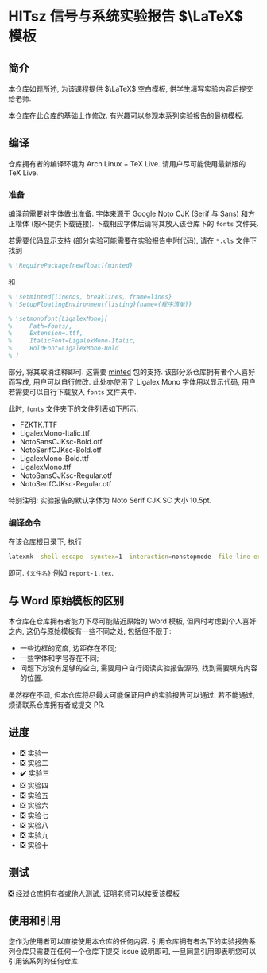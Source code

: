 # HITsz 信号与系统实验报告 $\LaTeX$ 模板

## 简介

本仓库如题所述, 为该课程提供 $\LaTeX$ 空白模板, 供学生填写实验内容后提交给老师.

本仓库在[此仓库](https://github.com/LittleYe233/hitsz-physics-ib-reports)的基础上作修改. 有兴趣可以参观本系列实验报告的最初模板.

## 编译

仓库拥有者的编译环境为 Arch Linux + TeX Live. 请用户尽可能使用最新版的 TeX Live.

### 准备

编译前需要对字体做出准备. 字体来源于 Google Noto CJK ([Serif](https://github.com/notofonts/noto-cjk/releases/download/Serif2.002/09_NotoSerifCJKsc.zip) 与 [Sans](https://github.com/notofonts/noto-cjk/releases/download/Sans2.004/08_NotoSansCJKsc.zip)) 和方正楷体 (恕不提供下载链接). 下载相应字体后请将其放入该仓库下的 `fonts` 文件夹.

若需要代码显示支持 (部分实验可能需要在实验报告中附代码), 请在 `*.cls` 文件下找到

```latex
% \RequirePackage[newfloat]{minted}
```

和

```latex
% \setminted{linenos, breaklines, frame=lines}
% \SetupFloatingEnvironment{listing}{name={程序清单}}

% \setmonofont{LigalexMono}[
%     Path=fonts/,
%     Extension=.ttf,
%     ItalicFont=LigalexMono-Italic,
%     BoldFont=LigalexMono-Bold
% ]
```

部分, 将其取消注释即可. 这需要 [minted](http://mirrors.ctan.org/macros/latex/contrib/minted/minted.pdf) 包的支持. 该部分系仓库拥有者个人喜好而写成, 用户可以自行修改. 此处亦使用了 Ligalex Mono 字体用以显示代码, 用户若需要可以自行下载放入 `fonts` 文件夹中.

此时, `fonts` 文件夹下的文件列表如下所示:

- FZKTK.TTF
- LigalexMono-Italic.ttf
- NotoSansCJKsc-Bold.otf
- NotoSerifCJKsc-Bold.otf
- LigalexMono-Bold.ttf
- LigalexMono.ttf
- NotoSansCJKsc-Regular.otf
- NotoSerifCJKsc-Regular.otf

特别注明: 实验报告的默认字体为 Noto Serif CJK SC 大小 10.5pt.

### 编译命令

在该仓库根目录下, 执行

```bash
latexmk -shell-escape -synctex=1 -interaction=nonstopmode -file-line-error -xelatex {文件名}
```

即可. `{文件名}` 例如 `report-1.tex`.

## 与 Word 原始模板的区别

本仓库在仓库拥有者能力下尽可能贴近原始的 Word 模板, 但同时考虑到个人喜好之内, 这仍与原始模板有一些不同之处, 包括但不限于:

- 一些边框的宽度, 边距存在不同;
- 一些字体和字号存在不同;
- 问题下方没有足够的空白, 需要用户自行阅读实验报告源码, 找到需要填充内容的位置.

虽然存在不同, 但本仓库将尽最大可能保证用户的实验报告可以通过. 若不能通过, 烦请联系仓库拥有者或提交 PR.

## 进度

- ❎️ 实验一
- ❎️ 实验二
- ✔️ 实验三
- ❎️ 实验四
- ❎️ 实验五
- ❎️ 实验六
- ❎️ 实验七
- ❎️ 实验八
- ❎️ 实验九
- ❎️ 实验十

## 测试

❎️ 经过仓库拥有者或他人测试, 证明老师可以接受该模板

## 使用和引用

您作为使用者可以直接使用本仓库的任何内容. 引用仓库拥有者名下的实验报告系列仓库只需要在任何一个仓库下提交 issue 说明即可, 一旦同意引用即表明您可以引用该系列的任何仓库.
